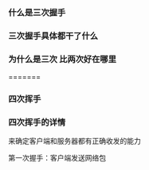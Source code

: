 ### 什么是三次握手

### 三次握手具体都干了什么

### 为什么是三次 比两次好在哪里

=======
### 四次挥手

### 四次挥手的详情

来确定客户端和服务器都有正确收发的能力

第一次握手：客户端发送网络包
